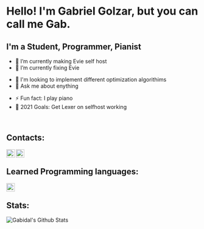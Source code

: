 # Hello! I'm Gabriel Golzar, but you can call me Gab.

## I'm a Student, Programmer, Pianist

- 🔭 I’m currently making Evie self host
- 🌱 I’m currently fixing Evie
<!-- - 👯 I’m looking to collaborate on memes -->
- 🤔 I'm looking to implement different optimization algorithims
- 💬 Ask me about enything
<!-- - 📫 How to reach me: golzar.gabriel@gmail.com/ -->
<!-- - 😄 Pronouns: ... -->
- ⚡ Fun fact: I play piano
- 🔨 2021 Goals: Get Lexer on selfhost working

<br/>

## Contacts:
[<img align="left" alt="Discord Server" height="22px" src="https://discord.com/assets/94db9c3c1eba8a38a1fcf4f223294185.png"/>][Discord_Server]
[<img align="left" alt="Gmail" height="22px" src="https://ssl.gstatic.com/ui/v1/icons/mail/rfr/logo_gmail_lockup_default_2x.png"/>][Gmail]

<br/>

## Learned Programming languages:
[<img align="left" alt="C++" width="22px" src="https://upload.wikimedia.org/wikipedia/commons/thumb/1/18/ISO_C%2B%2B_Logo.svg/150px-ISO_C%2B%2B_Logo.svg.png"/>][Cpp]

<br/>

## Stats:
<img align="left" alt="Gabidal's Github Stats" src="https://github-readme-stats.vercel.app/api?username=Gabidal&show_icons=true&hide_border=true" />


[Discord_Server]: https://discord.gg/hjf2ZNp
[Gmail]: golzar.gabriel@gmail.com
[Cpp]: https://en.wikipedia.org/wiki/C%2B%2B

